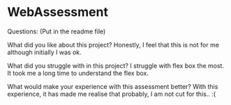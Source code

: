 # WebAssessment

Questions: (Put in the readme file)

What did you like about this project?
Honestly, I feel that this is not for me although
initially I was ok.

What did you struggle with in this project?
I struggle with flex box the most. It took me a 
long time to understand the flex box.

What would make your experience with this assessment better?
With this experience, it has made me realise that probably, I am not cut for this.. :(
